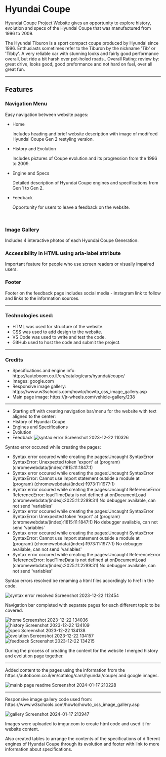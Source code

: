 <h1> Hyundai Coupe </h1>

<p>Hyundai Coupe Project Website gives an opportunity to explore history, evolution and specs of the Hyundai Coupe that was manufactured from 1996 to 2009.</p>
<p>The Hyundai Tiburon is a sport compact coupe produced by Hyundai since 1996. Enthusiasts sometimes refer to the Tiburon by the nickname 'Tib' or 'Tibby'. A very reliable car with stunning looks and fairly good performance overall, but ride a bit harsh over pot-holed roads.. Overall Rating: review by: great drive, looks good, good preformance and not hard on fuel, over all great fun.</p>
<hr>
<h2> Features </h2>
<h3> Navigation Menu </h3>
<p> Easy navigation between website pages: </p>
<ul>
    <li> Home </li>
    <p> Includes heading and brief website description with image of modifoed Hyundai Coupe Gen 2 restyling version. </p>
    <li> History and Evolution </li>
    <p> Includes pictures of Coupe evolution and its progression from the 1996 to 2009. </p>
    <li> Engine and Specs </li>
    <p> Detailed description of Hyundai Coupe engines and specifications from Gen 1 to Gen 2. </p>
    <li> Feedback </li>
    <p> Opportunity for users to leave a feedback on the website. </p>
</ul>
<br>
<h3>Image Gallery</h3>
<p> Includes 4 interactive photos of each Hyundai Coupe Generation. </p>
<h3>Accessibility in HTML using aria-label attribute</h3>
<p>Important feature for people who use screen readers or visually impaired users.</p>
<h3> Footer </h3>
<p> Footer on the feedback page includes social media - instagram link to follow and links to the information sources. </p>
<hr>
<h3>Technologies used:</h3>
<ul>
    <li> HTML was used for structure of the website. </li>
    <li> CSS was used to add design to the website. </li>
    <li> VS Code was used to write and test the code. </li>
    <li> GitHub used to host the code and submit the project. </li>
</ul>
<hr>
<h3>Credits</h3>
<ul>
    <li>Specifications and engine info: https://autoboom.co.il/en/catalog/cars/hyundai/coupe/</li>
    <li>Images:  google.com</li>
    <li> Responsive image gallery: https://www.w3schools.com/howto/howto_css_image_gallery.asp</li>
    <li>Main page image: https://jr-wheels.com/vehicle-gallery/238</li>
</ul>
<hr>

- Starting off with creating navigation bar/menu for the website with text aligned to the center:
- History of Hyundai Coupe
- Engines and Specifications
- Evolution
- Feedback
    ![syntax error Screenshot 2023-12-22 110326](https://github.com/skyline4479/skyline4479/assets/151556600/6762df21-07ac-44e8-93a6-946bbb304f4e)

Syntax error occured while creating the pages:
- Syntax error occured while creating the pages:Uncaught SyntaxError SyntaxError: Unexpected token 'export'
    at (program) (chromewebdata/(index)꞉1815:11:1847:1)
- Syntax error occured while creating the pages:Uncaught SyntaxError SyntaxError: Cannot use import statement outside a module
    at (program) (chromewebdata/(index)꞉1973:11:1977:1)
- Syntax error occured while creating the pages:Uncaught ReferenceError ReferenceError: loadTimeData is not defined
    at onDocumentLoad (chromewebdata/(index)꞉2025:11:2289:31)
  No debugger available, can not send 'variables'
- Syntax error occured while creating the pages:Uncaught SyntaxError SyntaxError: Unexpected token 'export'
    at (program) (chromewebdata/(index)꞉1815:11:1847:1)
  No debugger available, can not send 'variables'
- Syntax error occured while creating the pages:Uncaught SyntaxError SyntaxError: Cannot use import statement outside a module
    at (program) (chromewebdata/(index)꞉1973:11:1977:1)
  No debugger available, can not send 'variables'
- Syntax error occured while creating the pages:Uncaught ReferenceError ReferenceError: loadTimeData is not defined
    at onDocumentLoad (chromewebdata/(index)꞉2025:11:2289:31)
  No debugger available, can not send 'variables'



Syntax errors resolved be renaming a html files accordingly to href  in the code.

![syntax error resolved Screenshot 2023-12-22 112454](https://github.com/skyline4479/skyline4479/assets/151556600/94543a14-a0c5-433e-a657-ff80533f4141)

Navigation bar completed with separate pages for each different topic to be covered.

![home Screenshot 2023-12-22 134036](https://github.com/skyline4479/skyline4479/assets/151556600/1f733356-13f2-4a75-ad9f-a1a2b528f398)
![history Screenshot 2023-12-22 134109](https://github.com/skyline4479/skyline4479/assets/151556600/fa169940-a1dd-45ed-8435-cb1b3a8fa19e)
![spec Screenshot 2023-12-22 134138](https://github.com/skyline4479/skyline4479/assets/151556600/45e96b8a-6a15-49e7-a15b-43f59ca68d81)
![evolution Screenshot 2023-12-22 134157](https://github.com/skyline4479/skyline4479/assets/151556600/a5b42a62-8e70-4b6f-a7a6-771111db02d8)
![feedback Screenshot 2023-12-22 134215](https://github.com/skyline4479/skyline4479/assets/151556600/6a69ae04-350c-45e4-bbb7-96a614ddc736)

During the process of creating the content for the website I merged history and evolution page together.
<hr>
Added content to the pages using the information from the https://autoboom.co.il/en/catalog/cars/hyundai/coupe/ and google images.

![mainb page readme Screenshot 2024-01-17 210228](https://github.com/skyline4479/skyline4479/assets/151556600/bcbd31f0-d584-43fc-82ff-3954e0713f86)
<hr>
Responsive image gallery code used from: https://www.w3schools.com/howto/howto_css_image_gallery.asp

![gallery Screenshot 2024-01-17 213947](https://github.com/skyline4479/skyline4479/assets/151556600/a81f9fc6-f574-40df-bcaf-0c232dd408d7)

Images were uploaded to imgur.com to create html code and used it for website content.

Also created tables to arrange the contents of the specifications of different engines of Hyundai Coupe through its evolution and footer with link to more information about specifications.



